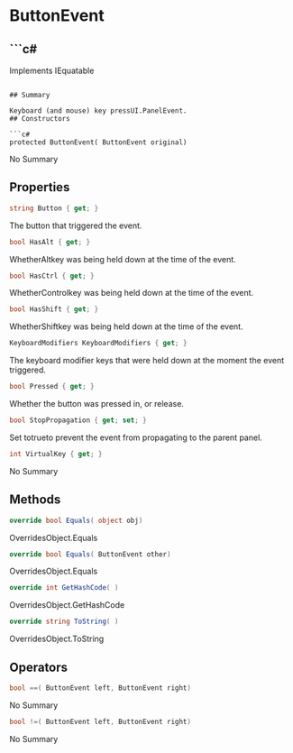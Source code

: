 # ButtonEvent

## ```c#
Implements IEquatable<ButtonEvent>
```

## Summary

Keyboard (and mouse) key pressUI.PanelEvent.
## Constructors

```c#
protected ButtonEvent( ButtonEvent original) 
```
No Summary
## Properties

```c#
string Button { get; } 
```
The button that triggered the event.
```c#
bool HasAlt { get; } 
```
WhetherAltkey was being held down at the time of the event.
```c#
bool HasCtrl { get; } 
```
WhetherControlkey was being held down at the time of the event.
```c#
bool HasShift { get; } 
```
WhetherShiftkey was being held down at the time of the event.
```c#
KeyboardModifiers KeyboardModifiers { get; } 
```
The keyboard modifier keys that were held down at the moment the event triggered.
```c#
bool Pressed { get; } 
```
Whether the button was pressed in, or release.
```c#
bool StopPropagation { get; set; } 
```
Set totrueto prevent the event from propagating to the parent panel.
```c#
int VirtualKey { get; } 
```
No Summary
## Methods

```c#
override bool Equals( object obj) 
```
OverridesObject.Equals
```c#
override bool Equals( ButtonEvent other) 
```
OverridesObject.Equals
```c#
override int GetHashCode( ) 
```
OverridesObject.GetHashCode
```c#
override string ToString( ) 
```
OverridesObject.ToString
## Operators

```c#
bool ==( ButtonEvent left, ButtonEvent right) 
```
No Summary
```c#
bool !=( ButtonEvent left, ButtonEvent right) 
```
No Summary
